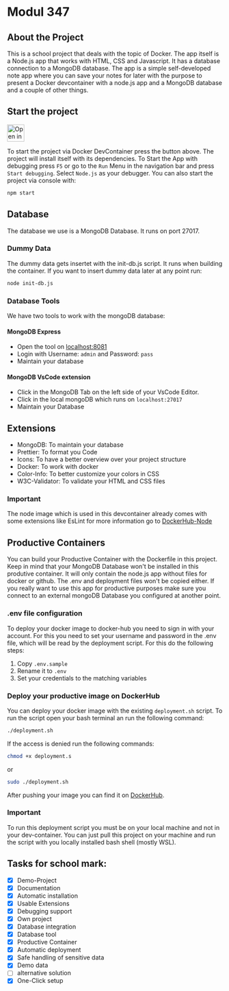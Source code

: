 # Modul 347

## About the Project
This is a school project that deals with the topic of Docker. The app itself is a Node.js app that works with HTML, CSS and Javascript. It has a database connection to a MongoDB database. The app is a simple self-developed note app where you can save your notes for later with the purpose to present a Docker devcontainer with a node.js app and a MongoDB database and a couple of other things.

## Start the project
<a href="https://vscode.dev/redirect?url=vscode://ms-vscode-remote.remote-containers/cloneInVolume?url=https://github.com/levin-fankhauser/modul-347.git">
  <img 
    src="https://img.shields.io/badge/Open_in-DevContainer-blue?logo=visual-studio-code" 
    alt="Open in DevContainer" 
    height="40"
  >
</a>

To start the project via Docker DevContainer press the button above. The project will install itself with its dependencies. To Start the App with debugging press ``F5`` or go to the ``Run`` Menu in the navigation bar and press ``Start debugging``. Select ``Node.js`` as your debugger. You can also start the project via console with:
```bash
npm start
```

## Database
The database we use is a MongoDB Database. It runs on port 27017.

### Dummy Data
The dummy data gets insertet with the init-db.js script. It runs when building the container. If you want to insert dummy data later at any point run:
```bash
node init-db.js
```

### Database Tools
We have two tools to work with the mongoDB database: 
#### MongoDB Express
- Open the tool on [localhost:8081](http://localhost:8081)
- Login with Username: ``admin`` and Password: ``pass``
- Maintain your database

#### MongoDB VsCode extension
- Click in the MongoDB Tab on the left side of your VsCode Editor.
- Click in the local mongoDB which runs on ``localhost:27017``
- Maintain your Database

## Extensions
- MongoDB: To maintain your database
- Prettier: To format you Code
- Icons: To have a better overview over your project structure
- Docker: To work with docker
- Color-Info: To better customize your colors in CSS
- W3C-Validator: To validate your HTML and CSS files

### Important
The node image which is used in this devcontainer already comes with some extensions like EsLint for more information go to [DockerHub-Node](https://hub.docker.com/_/microsoft-devcontainers-javascript-node)

## Productive Containers
You can build your Productive Container with the Dockerfile in this project. Keep in mind that your MongoDB Database won't be installed in this produtive container. It will only contain the node.js app without files for docker or github. The .env and deployment files won't be copied either. If you really want to use this app for productive purposes make sure you connect to an external mongoDB Database you configured at another point.

### .env file configuration
To deploy your docker image to docker-hub you need to sign in with your account. For this you need to set your username and password in the .env file, which will be read by the deployment script. For this do the following steps:
1. Copy ``.env.sample``
2. Rename it to ``.env``
3. Set your credentials to the matching variables

### Deploy your productive image on DockerHub
You can deploy your docker image with the existing ``deployment.sh`` script. To run the script open your bash terminal an run the following command:
```bash
./deployment.sh
```

If the access is denied run the following commands:
```bash
chmod +x deployment.s
```
or
```bash
sudo ./deployment.sh
```
After pushing your image you can find it on [DockerHub](https://hub.docker.com/repositories).

### Important 
To run this deployment script you must be on your local machine and not in your dev-container. You can just pull this project on your machine and run the script with you locally installed bash shell (mostly WSL).

## Tasks for school mark:

- [x] Demo-Project
- [x] Documentation
- [x] Automatic installation
- [x] Usable Extensions
- [x] Debugging support
- [x] Own project
- [x] Database integration
- [x] Database tool
- [x] Productive Container
- [x] Automatic deployment
- [x] Safe handling of sensitive data
- [x] Demo data
- [ ] alternative solution
- [x] One-Click setup